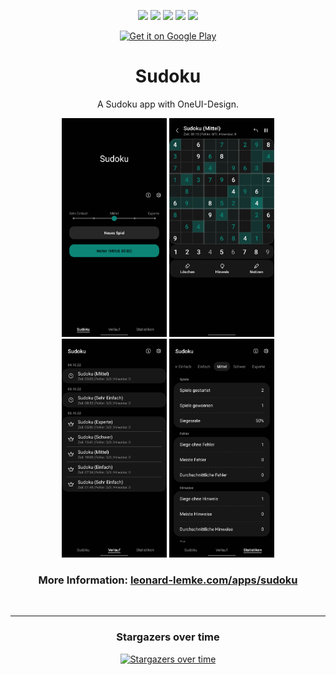 <div align="center">
  
[![](https://img.shields.io/website?down_color=red&down_message=offline&up_color=blue&up_message=online&url=https%3A%2F%2Fwww.leonard-lemke.com)](https://www.leonard-lemke.com/rr)
[![](https://img.shields.io/github/last-commit/Lemkinator/Sudoku)](https://github.com/Lemkinator/Sudoku/commits/master)
[![](https://img.shields.io/github/issues-raw/Lemkinator/Sudoku?color=%23ff4400)](https://github.com/Lemkinator/NSudoku/issues)
[![](https://img.shields.io/github/issues-pr-raw/Lemkinator/Sudoku?color=%23bb00bb)](https://github.com/Lemkinator/Sudoku/pulls)
[![](https://img.shields.io/github/contributors/Lemkinator/Sudoku)](https://github.com/Lemkinator/Sudoku/graphs/contributors)

  
  <a target="_blank" 
       href='https://play.google.com/store/apps/details?id=de.lemke.sudoku&gl=DE&pcampaignid=pcampaignidMKT-Other-global-all-co-prtnr-py-PartBadge-Mar2515-1'>
        <img class="playstore_button" alt='Get it on Google Play' height="100"
             src='https://play.google.com/intl/en_us/badges/static/images/badges/en_badge_web_generic.png'/>
   </a>
  
  # Sudoku

  A Sudoku app with OneUI-Design.
  
  
  <img loading="lazy" src="img/mobile1.png" height="350"/>
  <img loading="lazy" src="img/mobile2.png" height="350"/>
  <img loading="lazy" src="img/mobile3.png" height="350"/>
  <img loading="lazy" src="img/mobile4.png" height="350"/>
  
  ### More Information: <a target="_blank" href='https://www.leonard-lemke.com/apps/sudoku'> leonard-lemke.com/apps/sudoku </a>

  <br>
  <hr>
  
  
  ### Stargazers over time

  [![Stargazers over time](https://starchart.cc/Lemkinator/Sudoku.svg)](https://starchart.cc/Lemkinator/Sudoku)
  
</div>
